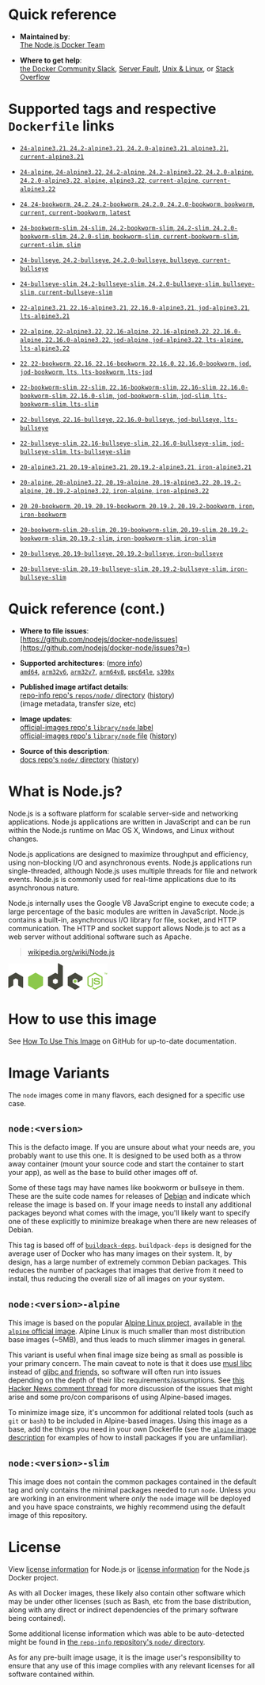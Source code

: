 <!--

********************************************************************************

WARNING:

    DO NOT EDIT "node/README.md"

    IT IS AUTO-GENERATED

    (from the other files in "node/" combined with a set of templates)

********************************************************************************

-->

# Quick reference

-	**Maintained by**:  
	[The Node.js Docker Team](https://github.com/nodejs/docker-node)

-	**Where to get help**:  
	[the Docker Community Slack](https://dockr.ly/comm-slack), [Server Fault](https://serverfault.com/help/on-topic), [Unix & Linux](https://unix.stackexchange.com/help/on-topic), or [Stack Overflow](https://stackoverflow.com/help/on-topic)

# Supported tags and respective `Dockerfile` links

-	[`24-alpine3.21`, `24.2-alpine3.21`, `24.2.0-alpine3.21`, `alpine3.21`, `current-alpine3.21`](https://github.com/nodejs/docker-node/blob/52a145e08a3c4e7b6e72addccc410e57530cd0c1/24/alpine3.21/Dockerfile)

-	[`24-alpine`, `24-alpine3.22`, `24.2-alpine`, `24.2-alpine3.22`, `24.2.0-alpine`, `24.2.0-alpine3.22`, `alpine`, `alpine3.22`, `current-alpine`, `current-alpine3.22`](https://github.com/nodejs/docker-node/blob/52a145e08a3c4e7b6e72addccc410e57530cd0c1/24/alpine3.22/Dockerfile)

-	[`24`, `24-bookworm`, `24.2`, `24.2-bookworm`, `24.2.0`, `24.2.0-bookworm`, `bookworm`, `current`, `current-bookworm`, `latest`](https://github.com/nodejs/docker-node/blob/52a145e08a3c4e7b6e72addccc410e57530cd0c1/24/bookworm/Dockerfile)

-	[`24-bookworm-slim`, `24-slim`, `24.2-bookworm-slim`, `24.2-slim`, `24.2.0-bookworm-slim`, `24.2.0-slim`, `bookworm-slim`, `current-bookworm-slim`, `current-slim`, `slim`](https://github.com/nodejs/docker-node/blob/52a145e08a3c4e7b6e72addccc410e57530cd0c1/24/bookworm-slim/Dockerfile)

-	[`24-bullseye`, `24.2-bullseye`, `24.2.0-bullseye`, `bullseye`, `current-bullseye`](https://github.com/nodejs/docker-node/blob/52a145e08a3c4e7b6e72addccc410e57530cd0c1/24/bullseye/Dockerfile)

-	[`24-bullseye-slim`, `24.2-bullseye-slim`, `24.2.0-bullseye-slim`, `bullseye-slim`, `current-bullseye-slim`](https://github.com/nodejs/docker-node/blob/52a145e08a3c4e7b6e72addccc410e57530cd0c1/24/bullseye-slim/Dockerfile)

-	[`22-alpine3.21`, `22.16-alpine3.21`, `22.16.0-alpine3.21`, `jod-alpine3.21`, `lts-alpine3.21`](https://github.com/nodejs/docker-node/blob/d073523fcb78049b965f76d813627eb59ffb7a58/22/alpine3.21/Dockerfile)

-	[`22-alpine`, `22-alpine3.22`, `22.16-alpine`, `22.16-alpine3.22`, `22.16.0-alpine`, `22.16.0-alpine3.22`, `jod-alpine`, `jod-alpine3.22`, `lts-alpine`, `lts-alpine3.22`](https://github.com/nodejs/docker-node/blob/b1e2c97844d5647bcfaf6d6c7862dd39fbc2ca51/22/alpine3.22/Dockerfile)

-	[`22`, `22-bookworm`, `22.16`, `22.16-bookworm`, `22.16.0`, `22.16.0-bookworm`, `jod`, `jod-bookworm`, `lts`, `lts-bookworm`, `lts-jod`](https://github.com/nodejs/docker-node/blob/d073523fcb78049b965f76d813627eb59ffb7a58/22/bookworm/Dockerfile)

-	[`22-bookworm-slim`, `22-slim`, `22.16-bookworm-slim`, `22.16-slim`, `22.16.0-bookworm-slim`, `22.16.0-slim`, `jod-bookworm-slim`, `jod-slim`, `lts-bookworm-slim`, `lts-slim`](https://github.com/nodejs/docker-node/blob/d073523fcb78049b965f76d813627eb59ffb7a58/22/bookworm-slim/Dockerfile)

-	[`22-bullseye`, `22.16-bullseye`, `22.16.0-bullseye`, `jod-bullseye`, `lts-bullseye`](https://github.com/nodejs/docker-node/blob/d073523fcb78049b965f76d813627eb59ffb7a58/22/bullseye/Dockerfile)

-	[`22-bullseye-slim`, `22.16-bullseye-slim`, `22.16.0-bullseye-slim`, `jod-bullseye-slim`, `lts-bullseye-slim`](https://github.com/nodejs/docker-node/blob/d073523fcb78049b965f76d813627eb59ffb7a58/22/bullseye-slim/Dockerfile)

-	[`20-alpine3.21`, `20.19-alpine3.21`, `20.19.2-alpine3.21`, `iron-alpine3.21`](https://github.com/nodejs/docker-node/blob/a87fa26c1bb455170dac58c57c661e820a7390cb/20/alpine3.21/Dockerfile)

-	[`20-alpine`, `20-alpine3.22`, `20.19-alpine`, `20.19-alpine3.22`, `20.19.2-alpine`, `20.19.2-alpine3.22`, `iron-alpine`, `iron-alpine3.22`](https://github.com/nodejs/docker-node/blob/b1e2c97844d5647bcfaf6d6c7862dd39fbc2ca51/20/alpine3.22/Dockerfile)

-	[`20`, `20-bookworm`, `20.19`, `20.19-bookworm`, `20.19.2`, `20.19.2-bookworm`, `iron`, `iron-bookworm`](https://github.com/nodejs/docker-node/blob/a87fa26c1bb455170dac58c57c661e820a7390cb/20/bookworm/Dockerfile)

-	[`20-bookworm-slim`, `20-slim`, `20.19-bookworm-slim`, `20.19-slim`, `20.19.2-bookworm-slim`, `20.19.2-slim`, `iron-bookworm-slim`, `iron-slim`](https://github.com/nodejs/docker-node/blob/a87fa26c1bb455170dac58c57c661e820a7390cb/20/bookworm-slim/Dockerfile)

-	[`20-bullseye`, `20.19-bullseye`, `20.19.2-bullseye`, `iron-bullseye`](https://github.com/nodejs/docker-node/blob/a87fa26c1bb455170dac58c57c661e820a7390cb/20/bullseye/Dockerfile)

-	[`20-bullseye-slim`, `20.19-bullseye-slim`, `20.19.2-bullseye-slim`, `iron-bullseye-slim`](https://github.com/nodejs/docker-node/blob/a87fa26c1bb455170dac58c57c661e820a7390cb/20/bullseye-slim/Dockerfile)

# Quick reference (cont.)

-	**Where to file issues**:  
	[https://github.com/nodejs/docker-node/issues](https://github.com/nodejs/docker-node/issues?q=)

-	**Supported architectures**: ([more info](https://github.com/docker-library/official-images#architectures-other-than-amd64))  
	[`amd64`](https://hub.docker.com/r/amd64/node/), [`arm32v6`](https://hub.docker.com/r/arm32v6/node/), [`arm32v7`](https://hub.docker.com/r/arm32v7/node/), [`arm64v8`](https://hub.docker.com/r/arm64v8/node/), [`ppc64le`](https://hub.docker.com/r/ppc64le/node/), [`s390x`](https://hub.docker.com/r/s390x/node/)

-	**Published image artifact details**:  
	[repo-info repo's `repos/node/` directory](https://github.com/docker-library/repo-info/blob/master/repos/node) ([history](https://github.com/docker-library/repo-info/commits/master/repos/node))  
	(image metadata, transfer size, etc)

-	**Image updates**:  
	[official-images repo's `library/node` label](https://github.com/docker-library/official-images/issues?q=label%3Alibrary%2Fnode)  
	[official-images repo's `library/node` file](https://github.com/docker-library/official-images/blob/master/library/node) ([history](https://github.com/docker-library/official-images/commits/master/library/node))

-	**Source of this description**:  
	[docs repo's `node/` directory](https://github.com/docker-library/docs/tree/master/node) ([history](https://github.com/docker-library/docs/commits/master/node))

# What is Node.js?

Node.js is a software platform for scalable server-side and networking applications. Node.js applications are written in JavaScript and can be run within the Node.js runtime on Mac OS X, Windows, and Linux without changes.

Node.js applications are designed to maximize throughput and efficiency, using non-blocking I/O and asynchronous events. Node.js applications run single-threaded, although Node.js uses multiple threads for file and network events. Node.js is commonly used for real-time applications due to its asynchronous nature.

Node.js internally uses the Google V8 JavaScript engine to execute code; a large percentage of the basic modules are written in JavaScript. Node.js contains a built-in, asynchronous I/O library for file, socket, and HTTP communication. The HTTP and socket support allows Node.js to act as a web server without additional software such as Apache.

> [wikipedia.org/wiki/Node.js](https://en.wikipedia.org/wiki/Node.js)

![logo](https://raw.githubusercontent.com/docker-library/docs/01c12653951b2fe592c1f93a13b4e289ada0e3a1/node/logo.png)

# How to use this image

See [How To Use This Image](https://github.com/nodejs/docker-node/blob/master/README.md#how-to-use-this-image) on GitHub for up-to-date documentation.

# Image Variants

The `node` images come in many flavors, each designed for a specific use case.

## `node:<version>`

This is the defacto image. If you are unsure about what your needs are, you probably want to use this one. It is designed to be used both as a throw away container (mount your source code and start the container to start your app), as well as the base to build other images off of.

Some of these tags may have names like bookworm or bullseye in them. These are the suite code names for releases of [Debian](https://wiki.debian.org/DebianReleases) and indicate which release the image is based on. If your image needs to install any additional packages beyond what comes with the image, you'll likely want to specify one of these explicitly to minimize breakage when there are new releases of Debian.

This tag is based off of [`buildpack-deps`](https://hub.docker.com/_/buildpack-deps/). `buildpack-deps` is designed for the average user of Docker who has many images on their system. It, by design, has a large number of extremely common Debian packages. This reduces the number of packages that images that derive from it need to install, thus reducing the overall size of all images on your system.

## `node:<version>-alpine`

This image is based on the popular [Alpine Linux project](https://alpinelinux.org), available in [the `alpine` official image](https://hub.docker.com/_/alpine). Alpine Linux is much smaller than most distribution base images (~5MB), and thus leads to much slimmer images in general.

This variant is useful when final image size being as small as possible is your primary concern. The main caveat to note is that it does use [musl libc](https://musl.libc.org) instead of [glibc and friends](https://www.etalabs.net/compare_libcs.html), so software will often run into issues depending on the depth of their libc requirements/assumptions. See [this Hacker News comment thread](https://news.ycombinator.com/item?id=10782897) for more discussion of the issues that might arise and some pro/con comparisons of using Alpine-based images.

To minimize image size, it's uncommon for additional related tools (such as `git` or `bash`) to be included in Alpine-based images. Using this image as a base, add the things you need in your own Dockerfile (see the [`alpine` image description](https://hub.docker.com/_/alpine/) for examples of how to install packages if you are unfamiliar).

## `node:<version>-slim`

This image does not contain the common packages contained in the default tag and only contains the minimal packages needed to run `node`. Unless you are working in an environment where *only* the `node` image will be deployed and you have space constraints, we highly recommend using the default image of this repository.

# License

View [license information](https://github.com/nodejs/node/blob/master/LICENSE) for Node.js or [license information](https://github.com/nodejs/docker-node/blob/master/LICENSE) for the Node.js Docker project.

As with all Docker images, these likely also contain other software which may be under other licenses (such as Bash, etc from the base distribution, along with any direct or indirect dependencies of the primary software being contained).

Some additional license information which was able to be auto-detected might be found in [the `repo-info` repository's `node/` directory](https://github.com/docker-library/repo-info/tree/master/repos/node).

As for any pre-built image usage, it is the image user's responsibility to ensure that any use of this image complies with any relevant licenses for all software contained within.

